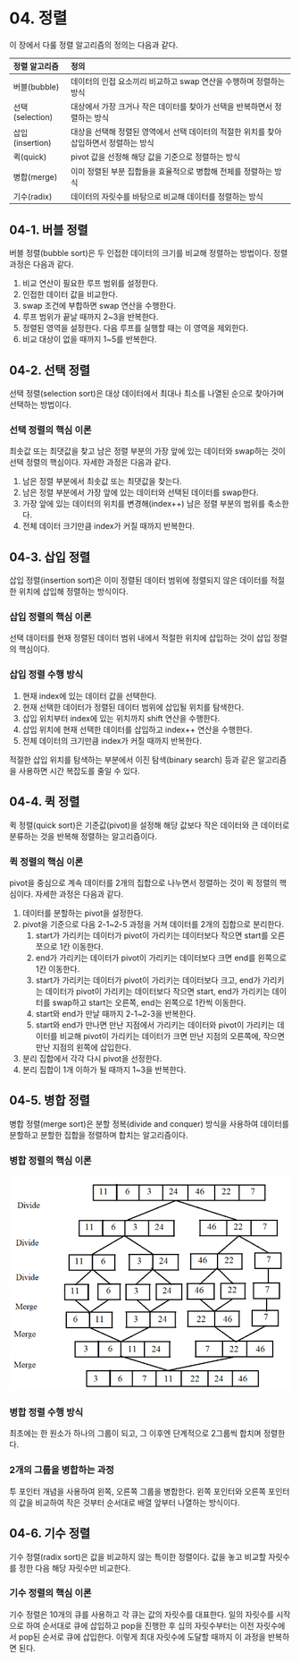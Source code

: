 # 04. 정렬

이 장에서 다룰 정렬 알고리즘의 정의는 다음과 같다.

| 정렬 알고리즘 | 정의 |
| :-- | :-- |
| 버블(bubble) | 데이터의 인접 요소끼리 비교하고 swap 연산을 수행하며 정렬하는 방식 |
| 선택(selection) | 대상에서 가장 크거나 작은 데이터를 찾아가 선택을 반복하면서 정렬하는 방식 |
| 삽입(insertion) | 대상을 선택해 정렬된 영역에서 선택 데이터의 적절한 위치를 찾아 삽입하면서 정렬하는 방식 |
| 퀵(quick) | pivot 값을 선정해 해당 값을 기준으로 정렬하는 방식 |
| 병합(merge) | 이미 정렬된 부분 집합들을 효율적으로 병합해 전체를 정렬하는 방식 |
| 기수(radix) | 데이터의 자릿수를 바탕으로 비교해 데이터를 정렬하는 방식 |

## 04-1. 버블 정렬

버블 정렬(bubble sort)은 두 인접한 데이터의 크기를 비교해 정렬하는 방법이다. 정렬 과정은 다음과 같다.

1. 비교 연산이 필요한 루프 범위를 설정한다.
2. 인접한 데이터 값을 비교한다.
3. swap 조건에 부합하면 swap 연산을 수행한다.
4. 루프 범위가 끝날 때까지 2~3을 반복한다.
5. 정렬된 영역을 설정한다. 다음 루프를 실행할 때는 이 영역을 제외한다.
6. 비교 대상이 없을 때까지 1~5를 반복한다.

## 04-2. 선택 정렬

선택 정렬(selection sort)은 대상 데이터에서 최대나 최소를 나열된 순으로 찾아가며 선택하는 방법이다.

### 선택 정렬의 핵심 이론

최솟값 또는 최댓값을 찾고 남은 정렬 부분의 가장 앞에 있는 데이터와 swap하는 것이 선택 정렬의 핵심이다. 자세한 과정은 다음과 같다.

1. 남은 정렬 부분에서 최솟값 또는 최댓값을 찾는다.
2. 남은 정렬 부분에서 가장 앞에 있는 데이터와 선택된 데이터를 swap한다.
3. 가장 앞에 있는 데이터의 위치를 변경해(index++) 남은 정렬 부분의 범위를 축소한다.
4. 전체 데이터 크기만큼 index가 커질 때까지 반복한다.

## 04-3. 삽입 정렬

삽입 정렬(insertion sort)은 이미 정렬된 데이터 범위에 정렬되지 않은 데이터를 적절한 위치에 삽입해 정렬하는 방식이다.

### 삽입 정렬의 핵심 이론

선택 데이터를 현재 정렬된 데이터 범위 내에서 적절한 위치에 삽입하는 것이 삽입 정렬의 핵심이다.

### 삽입 정렬 수행 방식

1. 현재 index에 있는 데이터 값을 선택한다.
2. 현재 선택한 데이터가 정렬된 데이터 범위에 삽입될 위치를 탐색한다.
3. 삽입 위치부터 index에 있는 위치까지 shift 연산을 수행한다.
4. 삽입 위치에 현재 선택한 데이터를 삽입하고 index++ 연산을 수행한다.
5. 전체 데이터의 크기만큼 index가 커질 때까지 반복한다.

적절한 삽입 위치를 탐색하는 부분에서 이진 탐색(binary search) 등과 같은 알고리즘을 사용하면 시간 복잡도를 줄일 수 있다.

## 04-4. 퀵 정렬

퀵 정렬(quick sort)은 기준값(pivot)을 설정해 해당 값보다 작은 데이터와 큰 데이터로 분류하는 것을 반복해 정렬하는 알고리즘이다.

### 퀵 정렬의 핵심 이론

pivot을 중심으로 계속 데이터를 2개의 집합으로 나누면서 정렬하는 것이 퀵 정렬의 핵심이다. 자세한 과정은 다음과 같다.

1. 데이터를 분할하는 pivot을 설정한다.
2. pivot을 기준으로 다음 2-1~2-5 과정을 거쳐 데이터를 2개의 집합으로 분리한다.
   1. start가 가리키는 데이터가 pivot이 가리키는 데이터보다 작으면 start를 오른쪼으로 1칸 이동한다.
   2. end가 가리키는 데이터가 pivot이 가리키는 데이터보다 크면 end를 왼쪽으로 1칸 이동한다.
   3. start가 가리키는 데이터가 pivot이 가리키는 데이터보다 크고, end가 가리키는 데이터가 pivot이 가리키는 데이터보다 작으면 start, end가 가리키는 데이터를 swap하고 start는 오른쪽, end는 왼쪽으로 1칸씩 이동한다.
   4. start와 end가 만날 때까지 2-1~2-3을 반복한다.
   5. start와 end가 만나면 만난 지점에서 가리키는 데이터와 pivot이 가리키는 데이터를 비교해 pivot이 가리키는 데이터가 크면 만난 지점의 오른쪽에, 작으면 만난 지점의 왼쪽에 삽입한다.
3. 분리 집합에서 각각 다시 pivot을 선정한다.
4. 분리 집합이 1개 이하가 될 때까지 1~3을 반복한다.

## 04-5. 병합 정렬

병합 정렬(merge sort)은 분할 정복(divide and conquer) 방식을 사용하여 데이터를 분할하고 분할한 집합을 정렬하며 합치는 알고리즘이다.

### 병합 정렬의 핵심 이론

![Merge Sort](image.png)

### 병합 정렬 수행 방식

최초에는 한 원소가 하나의 그룹이 되고, 그 이후엔 단계적으로 2그룹씩 합치며 정렬한다.

### 2개의 그룹을 병합하는 과정

투 포인터 개념을 사용하여 왼쪽, 오른쪽 그룹을 병합한다. 왼쪽 포인터와 오른쪽 포인터의 값을 비교하여 작은 것부터 순서대로 배열 앞부터 나열하는 방식이다.

## 04-6. 기수 정렬

기수 정렬(radix sort)은 값을 비교하지 않는 특이한 정렬이다. 값을 놓고 비교할 자릿수를 정한 다음 해당 자릿수만 비교한다.

### 기수 정렬의 핵심 이론

기수 정렬은 10개의 큐를 사용하고 각 큐는 값의 자릿수를 대표한다. 일의 자릿수를 시작으로 하여 순서대로 큐에 삽입하고 pop을 진행한 후 십의 자릿수부터는 이전 자릿수에서 pop된 순서로 큐에 삽입한다. 이렇게 최대 자릿수에 도달할 때까지 이 과정을 반복하면 된다.